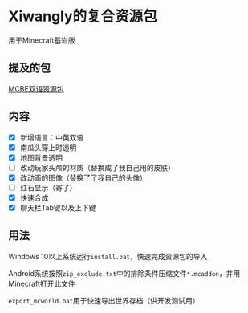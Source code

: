 # Xiwangly的复合资源包

用于Minecraft基岩版

## 提及的包

[MCBE双语资源包](https://github.com/xiwangly2/Bilingual_zh-en_Minecraft)

## 内容

- [x] 新增语言：中英双语
- [x] 南瓜头穿上时透明
- [x] 地图背景透明
- [ ] 改动玩家头颅的材质（替换成了我自己用的皮肤）
- [x] 改动画的图像（替换了了我自己的头像）
- [ ] 红石显示（寄了）
- [x] 快速合成
- [x] 聊天栏Tab键以及上下键

## 用法

Windows 10以上系统运行`install.bat`，快速完成资源包的导入

Android系统按照`zip_exclude.txt`中的排除条件压缩文件`*.mcaddon`，并用Minecraft打开此文件

`export_mcworld.bat`用于快速导出世界存档（供开发测试用）

